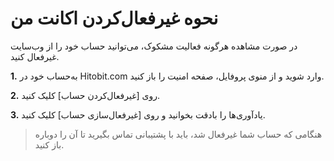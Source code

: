 # نحوه غیرفعال‌کردن اکانت من

در صورت مشاهده هرگونه فعالیت مشکوک، می‌توانید حساب خود را از وب‌سایت غیرفعال کنید.

**1.**	به‌حساب خود در Hitobit.com وارد شوید و از منوی پروفایل، صفحه امنیت را باز کنید.

**2.**	روی [غیرفعال‌کردن حساب] کلیک کنید.

**3.**	یادآوری‌ها را بادقت بخوانید و روی [غیرفعال‌سازی حساب] کلیک کنید.

> هنگامی که حساب شما غیرفعال شد، باید با پشتیبانی تماس بگیرید تا آن را دوباره باز کنید.
